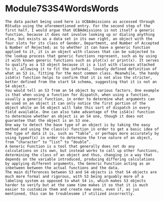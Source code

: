 # Module7S3S4WordsWords
	The data packet being used here is UCBAdmissions as accessed through RStudio using the aforementioned entry. For the second step of the first half, I would argue that UCBAdmissions is not itself a generic function, because it does not involve looking up or dialing anything else, but exists as a data set in its own right, an object with the four slots for its class of Gender, Department, and Number of Accepted & Number of Rejected; as to whether it can have a generic function applied to it, it is an object with classes that can be subjected to the lookup process that generic functions represent, such as by using it with known generic functions such as plot(x) or print(x). It serves to qualify as a S3 object because it is a list with classes attached to it, allowing it to fit the informal, loosely defined definition of what an S3 is, fitting for the most common class. Meanwhile, the handy isS4(x) function helps to confirm that it is not also the stricter, better defined from the start S4 schema, suggesting that it is not an S4 object. 
	You would tell an S3 from an S4 object by various factors. One example is that when using a function for dispatch, when using a function, usually a generic function, in order to determine what arguments can be used on an object it can only notice the first portion of the object while an S4 object will take this sort of dispatch in every field available. One can also take advantage of the isS4(x) function to determine whether an object is an S4 one, though it does not guarantee that the object is an S3 one. 
	One way to detect the base type of an object is by taking the easy method and using the class(x) function in order to get a basic idea of the type of data it is, such as “table”, or perhaps more accurately by using typeof(x) in order to determine the true nature of an object, from “character” to “list” to “double”. 
	A Generic Function is a tool that generally does not do any calculations on its own, but instead works to call up other functions, determining the class of an object and thus, changing in a way that depends on the variable introduced, producing differing calculations by applying different arguments, the Generic Function acting as an inbetween between the actual functions and the data.  
	The main differences between S3 and S4 objects is that S4 objects are much more formal and rigorous, with S3 being arguably more of a labeling system as opposed to what S4 is, which makes S3 objects harder to verify but at the same time makes it so that it is much easier to customize them and create new ones, even if, as jus mentioned, this can be troublesome if utilized incorrectly.  
